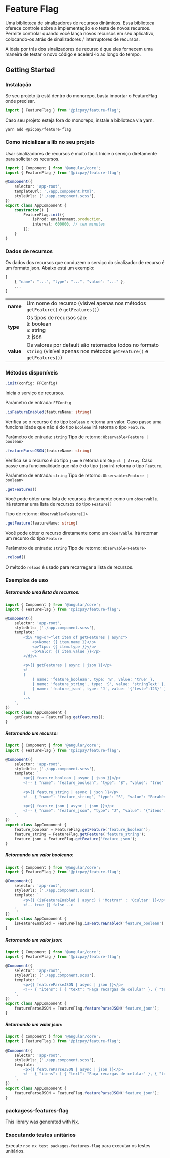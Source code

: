 # Feature Flag

Uma biblioteca de sinalizadores de recursos dinâmicos. Essa biblioteca oferece controle sobre a implementação e o teste de novos recursos. Permite controlar quando você lança novos recursos em seu aplicativo, colocando-os atrás de sinalizadores / interruptores de recursos.

A ideia por trás dos sinalizadores de recurso é que eles fornecem uma maneira de testar o novo código e acelerá-lo ao longo do tempo.

## Getting Started

### Instalação

Se seu projeto já está dentro do monorepo, basta importar o FeatureFlag onde precisar.

```typescript
import { FeatureFlag } from '@picpay/feature-flag';
```

Caso seu projeto esteja fora do monorepo, instale a biblioteca via yarn.

```typescript
yarn add @picpay/feature-flag
```

### Como inicializar a lib no seu projeto

Usar sinalizadores de recursos é muito fácil. Inicie o serviço diretamente para solicitar os recursos.

```typescript
import { Component } from '@angular/core';
import { FeatureFlag } from '@picpay/feature-flag';

@Component({
    selector: 'app-root',
    templateUrl: './app.component.html',
    styleUrls: ['./app.component.scss'],
})
export class AppComponent {
    constructor() {
        FeatureFlag.init({
            isProd: environment.production,
            interval: 600000, // ten minutes
        });
    }
}
```

### Dados de recursos

Os dados dos recursos que conduzem o serviço do sinalizador de recurso é um formato json. Abaixo está um exemplo:

```javascript
[
	{ "name": "...", "type": "...", "value": "..." },
    ...
]
```

<table>
	<tr>
		<td><b>name</b<</td>
		<td>Um nome do recurso (visível apenas nos métodos <code>getFeature()</code> e <code>getFeatures()</code>)</td>
	</tr>
	<tr>
		<td><b>type</b<</td>
		<td>
			Os tipos de recursos são: <br>
			<code>B</code>: boolean <br>
			<code>S</code>: string <br>
			<code>J</code>: json <br>
		</td>
	</tr>
	<tr>
		<td><b>value</b<</td>
		<td>Os valores por default são retornados todos no formato <code>string</code> (visível apenas nos métodos <code>getFeature()</code> e <code>getFeatures()</code>)</td>
	</tr>
</table>

### Métodos disponíveis

```typescript
.init(config: FFConfig)
```

Inicia o serviço de recursos.

Parâmetro de entrada: `FFConfig`

```typescript
.isFeatureEnabled(featureName: string)
```

Verifica se o recurso é do tipo `boolean` e retorna um valor. Caso passe uma funcionalidade que não é do tipo `boolean` irá retorna o tipo `Feature`.

Parâmetro de entrada: `string`
Tipo de retorno: `Observable<Feature | boolean>`

```typescript
.featureParseJSON(featureName: string)
```

Verifica se o recurso é do tipo `json` e retorna um `Object | Array`. Caso passe uma funcionalidade que não é do tipo `json` irá retorna o tipo `Feature`.

Parâmetro de entrada: `string`
Tipo de retorno: `Observable<Feature | boolean>`

```typescript
.getFeatures()
```

Você pode obter uma lista de recursos diretamente como um `observable`. Irá retornar uma lista de recursos do tipo `Feature[]`

Tipo de retorno: `Observable<Feature[]>`

```typescript
.getFeature(featureName: string)
```

Você pode obter o recurso diretamente como um `observable`. Irá retornar um recurso do tipo `Feature`

Parâmetro de entrada: `string`
Tipo de retorno: `Observable<Feature>`

```typescript
.reload()
```

O método `reload` é usado para recarregar a lista de recursos.

### Exemplos de uso

##### Retornando uma lista de recursos:

```typescript
import { Component } from '@angular/core';
import { FeatureFlag } from '@picpay/feature-flag';

@Component({
    selector: 'app-root',
    styleUrls: ['./app.component.scss'],
    template: `
        <div *ngFor="let item of getFeatures | async">
            <p>Nome: {{ item.name }}</p>
            <p>Tipo: {{ item.type }}</p>
            <p>Valor: {{ item.value }}</p>
        </div>

        <p>{{ getFeatures | async | json }}</p>
        <!--
        [
            { name: 'feature_boolean', type: 'B', value: 'true' },
            { name: 'feature_string', type: 'S', value: 'stringText' },
            { name: 'feature_json', type: 'J', value: '{"teste":123}' }
        ]
        -->
    `,
})
export class AppComponent {
    getFeatures = FeatureFlag.getFeatures();
}
```

##### Retornando um recurso:

```typescript
import { Component } from '@angular/core';
import { FeatureFlag } from '@picpay/feature-flag';

@Component({
    selector: 'app-root',
    styleUrls: ['./app.component.scss'],
    template: `
        <p>{{ feature_boolean | async | json }}</p>
        <!-- { "name": "feature_boolean", "type": "B", "value": "true" } -->

        <p>{{ feature_string | async | json }}</p>
        <!-- { "name": "feature_string", "type": "S", "value": "Parabéns! Um bolo para celebrar seu aniversário 🍰" } -->

        <p>{{ feature_json | async | json }}</p>
        <!-- { "name": "feature_json", "type": "J", "value": "{"itens":[{"text":"Faça recargas de celular"},{"text":"Compre créditos do Uber, Steam e Level Up"}]}" } -->
    `,
})
export class AppComponent {
    feature_boolean = FeatureFlag.getFeature('feature_boolean');
    feature_string = FeatureFlag.getFeature('feature_string');
    feature_json = FeatureFlag.getFeature('feature_json');
}
```

##### Retornando um valor booleano:

```typescript
import { Component } from '@angular/core';
import { FeatureFlag } from '@picpay/feature-flag';

@Component({
    selector: 'app-root',
    styleUrls: ['./app.component.scss'],
    template: `
        <p>{{ (isFeatureEnabled | async) ? 'Mostrar' : 'Ocultar' }}</p>
        <!-- true || false -->
    `,
})
export class AppComponent {
    isFeatureEnabled = FeatureFlag.isFeatureEnabled('feature_boolean');
}
```

##### Retornando um valor json:

```typescript
import { Component } from '@angular/core';
import { FeatureFlag } from '@picpay/feature-flag';

@Component({
    selector: 'app-root',
    styleUrls: ['./app.component.scss'],
    template: `
        <p>{{ featureParseJSON | async | json }}</p>
        <!-- { "itens": [ { "text": "Faça recargas de celular" }, { "text": "Compre créditos do Uber, Steam e Level Up" } ] } -->
    `,
})
export class AppComponent {
    featureParseJSON = FeatureFlag.featureParseJSON('feature_json');
}
```

##### Retornando um valor json:

```typescript
import { Component } from '@angular/core';
import { FeatureFlag } from '@picpay/feature-flag';

@Component({
    selector: 'app-root',
    styleUrls: ['./app.component.scss'],
    template: `
        <p>{{ featureParseJSON | async | json }}</p>
        <!-- { "itens": [ { "text": "Faça recargas de celular" }, { "text": "Compre créditos do Uber, Steam e Level Up" } ] } -->
    `,
})
export class AppComponent {
    featureParseJSON = FeatureFlag.featureParseJSON('feature_json');
}
```

### packagess-features-flag

This library was generated with [Nx](https://nx.dev).

### Executando testes unitários

Execute `npx nx test packages-features-flag` para executar os testes unitários.

